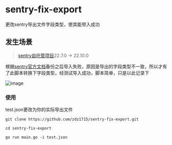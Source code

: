 # sentry-fix-export
更改sentry导出文件字段类型，使其能带入成功

## 发生场景
> [sentry自托管项目](https://github.com/getsentry/self-hosted)22.7.0 -> 22.10.0


根据[sentry官方文档](sentry官方文档)备份之后导入失败，原因是导出的字段类型不一致，所以才有了此脚本转换下字段类型，经测试导入成功，脚本简单，只是以此记录下

![image](https://user-images.githubusercontent.com/24859074/200988626-5f03d8e1-cbe3-448d-a9f8-a6223bf5dccc.png)

### 使用
test.json更改为你的实际导出文件
```shell
git clone https://github.com/zdz1715/sentry-fix-export.git

cd sentry-fix-export

go run main.go -i test.json
```
